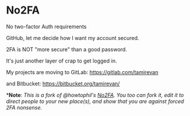 # No2FA
No two-factor Auth requirements

GitHub, let me decide how I want my account secured. 

2FA is NOT "more secure" than a good password.

It's just another layer of crap to get logged in.

My projects are moving to GitLab: https://gitlab.com/tamirevan

and Bitbucket: https://bitbucket.org/tamirevan/

***Note**: *This is a fork of @howtophil's [No2FA](https://github.com/howtophil/No2FA).
You too can fork it, edit it to direct people to your new place(s), and show
that you are against forced 2FA nonsense.*
